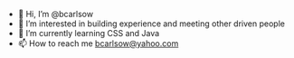 - 👋 Hi, I’m @bcarlsow
- 👀 I’m interested in building experience and meeting other driven people
- 🌱 I’m currently learning CSS and Java
- 📫 How to reach me bcarlsow@yahoo.com

<!---
bcarlsow/bcarlsow is a ✨ special ✨ repository because its `README.md` (this file) appears on your GitHub profile.
You can click the Preview link to take a look at your changes.
--->
